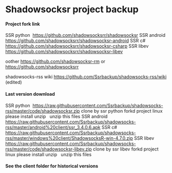 # Shadowsocksr project backup

#### Project fork link
SSR python  https://github.com/shadowsocksrr/shadowsocksr
SSR android https://github.com/shadowsocksrr/shadowsocksr-android
SSR c# https://github.com/shadowsocksrr/shadowsocksr-csharp
SSR libev https://github.com/shadowsocksrr/shadowsocksr-libev

oother https://github.com/shadowsocksr-rm or https://github.com/shadowsocksrr

shadowsocks-rss wiki
https://github.com/Ssrbackup/shadowsocks-rss/wiki  (edited)

#### Last version download 

SSR python  https://raw.githubusercontent.com/Ssrbackup/shadowsocks-rss/master/code/shadowsocksr.zip
clone by ssr python forkd project linux please install unzip   unzip this files
SSR android   https://raw.githubusercontent.com/Ssrbackup/shadowsocks-rss/master/android%20client/ssr_3.4.0.6.apk
SSR c#  https://raw.githubusercontent.com/Ssrbackup/shadowsocks-rss/master/windows%20client/ShadowsocksR-win-4.7.0.zip
SSR libev https://raw.githubusercontent.com/Ssrbackup/shadowsocks-rss/master/code/shadowsocksr-libev.zip
clone by ssr libev forkd project linux please install unzip   unzip this files

#### See the client folder for historical versions
